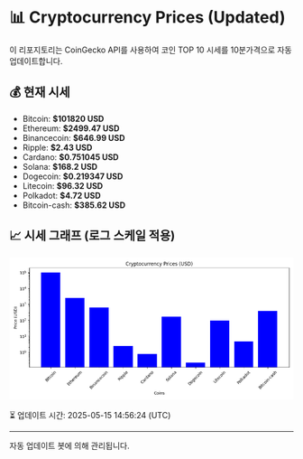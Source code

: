 
# 📊 Cryptocurrency Prices (Updated)

이 리포지토리는 CoinGecko API를 사용하여 코인 TOP 10 시세를 10분가격으로 자동 업데이트합니다.

## 💰 현재 시세
- Bitcoin: **$101820 USD**
- Ethereum: **$2499.47 USD**
- Binancecoin: **$646.99 USD**
- Ripple: **$2.43 USD**
- Cardano: **$0.751045 USD**
- Solana: **$168.2 USD**
- Dogecoin: **$0.219347 USD**
- Litecoin: **$96.32 USD**
- Polkadot: **$4.72 USD**
- Bitcoin-cash: **$385.62 USD**

## 📈 시세 그래프 (로그 스케일 적용)
![Crypto Prices](crypto_prices.png)

⏳ 업데이트 시간: 2025-05-15 14:56:24 (UTC)

---
자동 업데이트 봇에 의해 관리됩니다.
